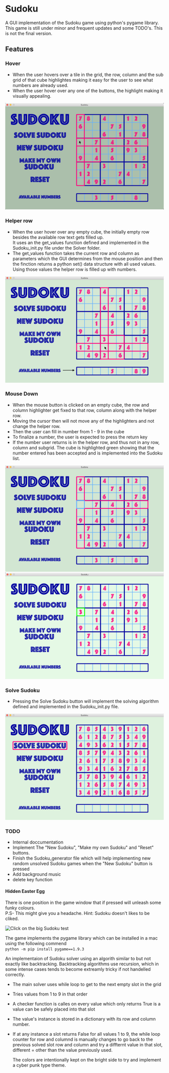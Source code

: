 # Sudoku  
A GUI implementation of the Sudoku game using python's pygame library.  
This game is still under minor and frequent updates and some TODO's. This is not the final version.  
## Features

### Hover
* When the user hovers over a tile in the grid, the row, column and the sub grid of that cube highlightes making   it easy for the 
user to see what numbers are already used.  
* When the user hover over any one of the buttons, the highlight making it visually appealing. 
  
![Hover](https://github.com/shubh-sohi/Sudoku/blob/master/Assets/1.png "Hover")

### Helper row
* When the user hover over any empty cube, the initially empty row besides the available row text gets filled up.  
It uses an the get_values function defined and implemented in the Sudoku_init.py file under the Solver folder.
* The get_values function takes the current row and column as parameters which the GUI determines from the mouse position and then 
the finction returns a python set() data structure with all used values. Using those values the helper row is filled up with numbers.
  
![Helper row](https://github.com/shubh-sohi/Sudoku/blob/master/Assets/2.png "Helper row")

### Mouse Down
* When the mouse button is clicked on an empty cube, the row and column highlighter get fixed to that row, column along with 
the helper row.
* Moving the cursor then will not move any of the highlighters and not change the helper row.
* Then the user can fill in number from 1 - 9 in the cube
* To finalize a number, the user is expected to press the return key
* If the number user returns is in the helper row, and thus not in any row, column and subgrid. The cube is highlighted green 
showing that the number entered has been accepted and is implemented into the Sudoku list.
  
![Mouse Down](https://github.com/shubh-sohi/Sudoku/blob/master/Assets/3.png "Mouse Down")
![Mouse Down](https://github.com/shubh-sohi/Sudoku/blob/master/Assets/4.png "Mouse Down")


### Solve Sudoku
* Pressing the Solve Sudoku button will implement the solving algorithm defined and implemented in the Sudoku_init.py file.
  
![Solve](https://github.com/shubh-sohi/Sudoku/blob/master/Assets/5.png "Sudoku")

### TODO
* Internal doccumentation
* Implement The "New Sudoku", "Make my own Sudoku" and "Reset" buttons.
* Finish the Sudoku_generator file which will help implementing new random unsolved Sudoku games when the "New Sudoku" button is pressed
* Add background music
* delete key function


#### Hidden Easter Egg
There is one position in the game window that if pressed will unleash some funky colours.  
P.S- This might give you a headache.
Hint: Sudoku doesn't likes to be cliked.
  
![Click on the big Sudoku test](https://github.com/shubh-sohi/Sudoku/blob/master/Assets/easter_egg.gif "Sudoku")

The game implements the pygame library which can be installed in a mac using the following commend  
`python -m pip install pygame==1.9.3`

An implementaion of Sudoku solver using an algorith similar to but not exactly like backtracking. Backtracking algorithms use 
recursion, which in some intense cases tends to become extreamly tricky if not handelled correctly.
* The main solver uses while loop to get to the next empty slot in the grid
* Tries values from 1 to 9 in that order
* A checker function is calles on every value which only returns True is a value can be safely placed into that slot
* The value's instance is stored in a dictionary with its row and column number.
* If at any instance a slot returns False for all values 1 to 9, the while loop counter for row and columnd is manually changes 
to go back to the previous solved slot row and column and try a diffternt value in that slot, different = other than the value previously used.

  The colors are intentionally kept on the bright side to try and implement a cyber punk type theme.
